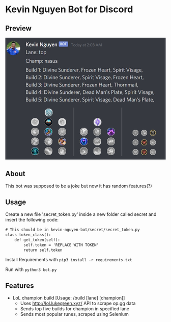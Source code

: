 # Kevin Nguyen Bot for Discord

## Preview ##
![Preview Image 1](https://raw.githubusercontent.com/mattlau1/Kevin-Nguyen-Bot/master/preview/Preview1.jpg)

## About ##
This bot was supposed to be a joke but now it has random features(?)


## Usage ##
Create a new file 'secret_token.py' inside a new folder called secret and insert the following code:
```
# This should be in kevin-nguyen-bot/secret/secret_token.py
class token_class():
    def get_token(self):
        self.token = 'REPLACE WITH TOKEN'
        return self.token
```

Install Requirements with ``` pip3 install -r requirements.txt ```

Run with ``` python3 bot.py ```


## Features ##
  - LoL champion build [Usage: /build [lane] [champion]]
      - Uses http://lol.lukegreen.xyz/ API to scrape op.gg data
      - Sends top five builds for champion in specified lane
      - Sends most popular runes, scraped using Selenium
